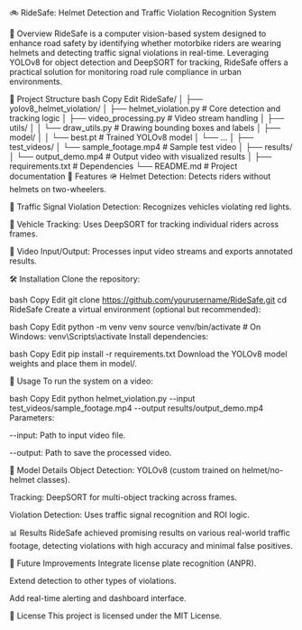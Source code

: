🚲 RideSafe: Helmet Detection and Traffic Violation Recognition System 

📘 Overview
RideSafe is a computer vision-based system designed to enhance road safety by identifying whether motorbike riders are wearing helmets and detecting traffic signal violations in real-time. Leveraging YOLOv8 for object detection and DeepSORT for tracking, RideSafe offers a practical solution for monitoring road rule compliance in urban environments.


📁 Project Structure
bash
Copy
Edit
RideSafe/
│
├── yolov8_helmet_violation/
│   ├── helmet_violation.py         # Core detection and tracking logic
│   ├── video_processing.py         # Video stream handling
│   ├── utils/
│   │   └── draw_utils.py           # Drawing bounding boxes and labels
│   ├── model/
│   │   └── best.pt                 # Trained YOLOv8 model
│   └── ...
│
├── test_videos/
│   └── sample_footage.mp4          # Sample test video
│
├── results/
│   └── output_demo.mp4             # Output video with visualized results
│
├── requirements.txt                # Dependencies
└── README.md                       # Project documentation
🚀 Features
🪖 Helmet Detection: Detects riders without helmets on two-wheelers.

🚦 Traffic Signal Violation Detection: Recognizes vehicles violating red lights.

📍 Vehicle Tracking: Uses DeepSORT for tracking individual riders across frames.

🎥 Video Input/Output: Processes input video streams and exports annotated results.

🛠 Installation
Clone the repository:

bash
Copy
Edit
git clone https://github.com/yourusername/RideSafe.git
cd RideSafe
Create a virtual environment (optional but recommended):

bash
Copy
Edit
python -m venv venv
source venv/bin/activate  # On Windows: venv\Scripts\activate
Install dependencies:

bash
Copy
Edit
pip install -r requirements.txt
Download the YOLOv8 model weights and place them in model/.

📸 Usage
To run the system on a video:

bash
Copy
Edit
python helmet_violation.py --input test_videos/sample_footage.mp4 --output results/output_demo.mp4
Parameters:

--input: Path to input video file.

--output: Path to save the processed video.

🧠 Model Details
Object Detection: YOLOv8 (custom trained on helmet/no-helmet classes).

Tracking: DeepSORT for multi-object tracking across frames.

Violation Detection: Uses traffic signal recognition and ROI logic.

📊 Results
RideSafe achieved promising results on various real-world traffic footage, detecting violations with high accuracy and minimal false positives.

📌 Future Improvements
Integrate license plate recognition (ANPR).

Extend detection to other types of violations.

Add real-time alerting and dashboard interface.

📄 License
This project is licensed under the MIT License.
